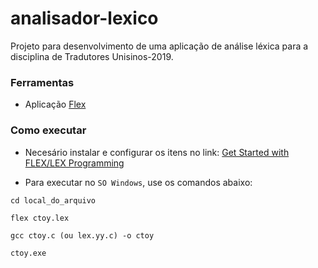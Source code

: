 ﻿# analisador-lexico

Projeto para desenvolvimento de uma aplicação de análise léxica para a disciplina de Tradutores Unisinos-2019.


### Ferramentas

- Aplicação [Flex](https://github.com/westes/flex)


### Como executar

- Necesário instalar e configurar os itens no link: [Get Started with FLEX/LEX Programming](https://codedost.com/flex/)

- Para executar no `SO Windows`, use os comandos abaixo:

``
cd local_do_arquivo
``

``
flex ctoy.lex  
``

``
gcc ctoy.c (ou lex.yy.c) -o ctoy  
``

``
ctoy.exe             
``

